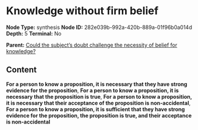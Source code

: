 # Knowledge without firm belief

**Node Type:** synthesis
**Node ID:** 282e039b-992a-420b-889a-01f96b0a014d
**Depth:** 5
**Terminal:** No

**Parent:** [Could the subject’s doubt challenge the necessity of belief for knowledge?](could-the-subjects-doubt-challenge-the-necessity-of-belief-for-knowledge-antithesis-dfe1c3d6-12ef-4fa5-b68b-bc0ec8a52fa8.md)

## Content

**For a person to know a proposition, it is necessary that they have strong evidence for the proposition**, **For a person to know a proposition, it is necessary that the proposition is true**, **For a person to know a proposition, it is necessary that their acceptance of the proposition is non-accidental**, **For a person to know a proposition, it is sufficient that they have strong evidence for the proposition, the proposition is true, and their acceptance is non-accidental**
